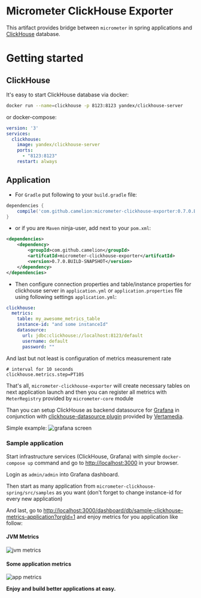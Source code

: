 # Micrometer ClickHouse Exporter

This artifact provides bridge between `micrometer` in spring applications and [ClickHouse](http://clickhouse.yandex) database.

# Getting started
## ClickHouse
It's easy to start ClickHouse database via docker:
```bash
docker run --name=clickhouse -p 8123:8123 yandex/clickhouse-server
```
or docker-compose:
```yaml
version: '3'
services: 
  clickhouse:
    image: yandex/clickhouse-server
    ports:
      - "8123:8123"
    restart: always
```

## Application
- For `Gradle` put following to your `build.gradle` file:
```groovy
dependencies {
    compile('com.github.camelion:micrometer-clickhouse-exporter:0.7.0.BUILD-SNAPSHOT')
}
``` 

 - or if you are `Maven` ninja-user, add next to your `pom.xml`:
```xml
<dependencies>
    <dependency>
        <groupId>com.github.camelion</groupId>
        <artifcatId>micrometer-clickhouse-exporter</artifcatId>
        <version>0.7.0.BUILD-SNAPSHOT</version>
    </dependency>
</dependencies>
```

- Then configure connection properties and table/instance properties for clickhouse server in `application.yml` or `application.properties`  file using following settings 
`application.yml`:
```yaml
clickhouse:
  metrics:
    table: my_awesome_metrics_table
    instance-id: "and some instanceId"
    datasource:
      url: jdbc:clickhouse://localhost:8123/default
      username: default
      password: ""
```

And last but not least is configuration of metrics measurement rate
```properties
# interval for 10 seconds
clickhouse.metrics.step=PT10S
```

That's all, `micrometer-clickhouse-exporter` will create necessary tables on next application launch and then you can register all metrics with `MeterRegistry` provided by `micrometer-core` module

Than you can setup ClickHouse as backend datasource for [Grafana](https://grafana.com) in conjunction with [clickhouse-datasource plugin](https://github.com/Vertamedia/clickhouse-grafana) provided by [Vertamedia](https://github.com/Vertamedia).

Simple example:
![grafana screen](https://github.com/Camelion/spring-clickhouse-metrics/blob/master/grafana.jpg)

### Sample application
Start infrastructure services (ClickHouse, Grafana) with simple `docker-compose up` command
and go to [http://localhost:3000](http://localhost:3000) in your browser.

Login as `admin/admin` into Grafana dashboard.

Then start as many application from `micrometer-clickhouse-spring/src/samples` as you want (don't forget to change instance-id for every new application)

And last, go to [http://localhost:3000/dashboard/db/sample-clickhouse-metrics-application?orgId=1](http://localhost:3000/dashboard/db/sample-clickhouse-metrics-application?orgId=1)
and enjoy metrics for you application like follow:

#### JVM Metrics
![jvm metrics](https://github.com/Camelion/spring-clickhouse-metrics/blob/master/sample/jvm_metrics.png)
####  Some application metrics
![app metrics](https://github.com/Camelion/spring-clickhouse-metrics/blob/master/sample/app_metrics.png)

**Enjoy and build better applications at easy.**